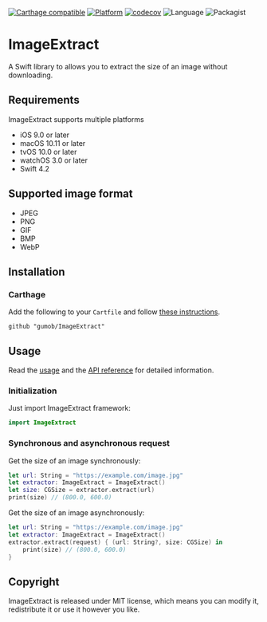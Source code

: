 [![Carthage compatible](https://img.shields.io/badge/Carthage-compatible-4BC51D.svg)](https://github.com/gumob/ImageExtract)
[![Platform](https://img.shields.io/badge/platform-ios%20|%20tvos%20|%20watchos%20|%20osx-lightgrey.svg)](https://github.com/gumob/ImageExtract)
[![codecov](https://codecov.io/gh/gumob/ImageExtract/branch/master/graph/badge.svg)](https://codecov.io/gh/gumob/ImageExtract)
![Language](https://img.shields.io/badge/Language-Swift%204.2-orange.svg)
![Packagist](https://img.shields.io/packagist/l/doctrine/orm.svg)

# ImageExtract
A Swift library to allows you to extract the size of an image without downloading.

## Requirements

ImageExtract supports multiple platforms
- iOS 9.0 or later
- macOS 10.11 or later
- tvOS 10.0 or later
- watchOS 3.0 or later
- Swift 4.2

## Supported image format

- JPEG
- PNG
- GIF
- BMP
- WebP

## Installation

### Carthage

Add the following to your `Cartfile` and follow [these instructions](https://github.com/Carthage/Carthage#adding-frameworks-to-an-application).

```
github "gumob/ImageExtract"
```
<!--
### CocoaPods

To integrate ImageExtract into your project, add the following to your `Podfile`.

```ruby
platform :ios, '9.3'
use_frameworks!

pod 'ImageExtract'
```
-->

## Usage

Read the [usage](https://gumob.github.io/ImageExtract/usage.html) and the [API reference](https://gumob.github.io/ImageExtract/Classes/ImageExtract.html) for detailed information.

### Initialization

Just import ImageExtract framework:
```swift
import ImageExtract
```

### Synchronous and asynchronous request

Get the size of an image synchronously:
```swift
let url: String = "https://example.com/image.jpg"
let extractor: ImageExtract = ImageExtract()
let size: CGSize = extractor.extract(url)
print(size) // (800.0, 600.0)
```

Get the size of an image asynchronously:
```swift
let url: String = "https://example.com/image.jpg"
let extractor: ImageExtract = ImageExtract()
extractor.extract(request) { (url: String?, size: CGSize) in
    print(size) // (800.0, 600.0)
}
```

## Copyright

ImageExtract is released under MIT license, which means you can modify it, redistribute it or use it however you like.
